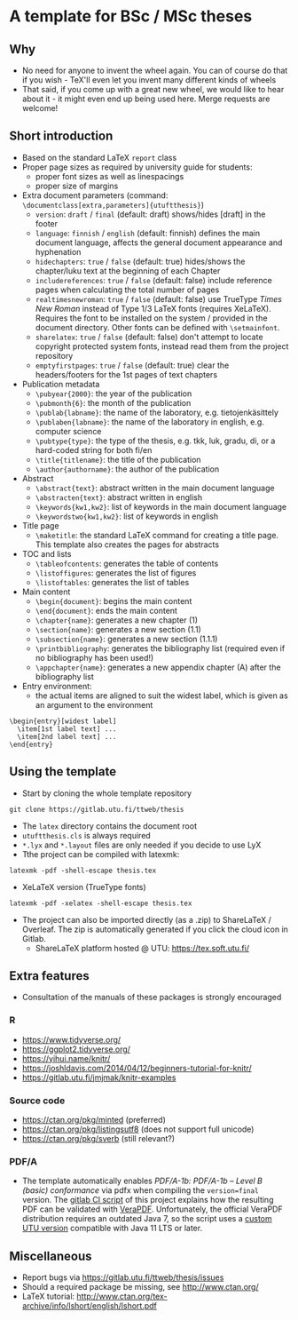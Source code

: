 # A template for BSc / MSc theses

## Why
- No need for anyone to invent the wheel again. You can of course do that
if you wish - TeX'll even let you invent many different kinds of wheels
- That said, if you come up with a great new wheel, we would like to hear about 
it - it might even end up being used here. Merge requests are welcome!

## Short introduction

- Based on the standard LaTeX `report` class
- Proper page sizes as required by university guide for students:
  - proper font sizes as well as linespacings
  - proper size of margins
- Extra document parameters (command: `\documentclass[extra,parameters]{utuftthesis}`)
  - `version`: `draft` / `final` (default: draft) shows/hides [draft] in the footer
  - `language`: `finnish` / `english` (default: finnish) defines the main document
    language, affects the general document appearance and hyphenation
  - `hidechapters`: `true` / `false` (default: true) hides/shows the chapter/luku
    text at the beginning of each Chapter
  - `includereferences`: `true` / `false` (default: false) include reference
    pages when calculating the total number of pages
  - `realtimesnewroman`: `true` / `false` (default: false) use TrueType *Times New Roman*
    instead of Type 1/3 LaTeX fonts (requires XeLaTeX). Requires the font to be installed
    on the system / provided in the document directory. Other fonts can
    be defined with `\setmainfont`.
  - `sharelatex`: `true` / `false` (default: false) don't attempt to locate
    copyright protected system fonts, instead read them from the project
    repository
  - `emptyfirstpages`: `true` / `false` (default: true) clear the headers/footers
    for the 1st pages of text chapters
- Publication metadata
  - `\pubyear{2000}`: the year of the publication
  - `\pubmonth{6}`: the month of the publication
  - `\publab{labname}`: the name of the laboratory, e.g. tietojenkäsittely
  - `\publaben{labname}`: the name of the laboratory in english, e.g. computer science
  - `\pubtype{type}`: the type of the thesis, e.g. tkk, luk, gradu, di, or a hard-coded string for both fi/en
  - `\title{titlename}`: the title of the publication
  - `\author{authorname}`: the author of the publication
- Abstract
  - `\abstract{text}`: abstract written in the main document language
  - `\abstracten{text}`: abstract written in english
  - `\keywords{kw1,kw2}`: list of keywords in the main document language
  - `\keywordstwo{kw1,kw2}`: list of keywords in english
- Title page
  - `\maketitle`: the standard LaTeX command for creating a title page. This template
    also creates the pages for abstracts
- TOC and lists
  - `\tableofcontents`: generates the table of contents
  - `\listoffigures`: generates the list of figures
  - `\listoftables`: generates the list of tables
- Main content
  - `\begin{document}`: begins the main content
  - `\end{document}`: ends the main content
  - `\chapter{name}`: generates a new chapter (1)
  - `\section{name}`: generates a new section (1.1)
  - `\subsection{name}`: generates a new section (1.1.1)
  - `\printbibliography`: generates the bibliography list
    (required even if no bibliography has been used!)
  - `\appchapter{name}`:  generates a new appendix chapter (A) after the bibliography list
- Entry environment:
  - the actual items are aligned to suit the widest label, which is
    given as an argument to the environment
```
\begin{entry}[widest label]
  \item[1st label text] ...
  \item[2nd label text] ...
\end{entry}
```

## Using the template

- Start by cloning the whole template repository
```
git clone https://gitlab.utu.fi/ttweb/thesis
```
- The `latex` directory contains the document root
- `utuftthesis.cls` is always required
- `*.lyx` and `*.layout` files are only needed if you decide to use LyX
- Tthe project can be compiled with latexmk:
```
latexmk -pdf -shell-escape thesis.tex
```
- XeLaTeX version (TrueType fonts)
```
latexmk -pdf -xelatex -shell-escape thesis.tex
```
- The project can also be imported directly (as a .zip) to ShareLaTeX / Overleaf.
  The zip is automatically generated if you click the cloud icon in Gitlab.
  * ShareLaTeX platform hosted @ UTU: https://tex.soft.utu.fi/


## Extra features
- Consultation of the manuals of these packages is strongly
encouraged 

### R

- https://www.tidyverse.org/
- https://ggplot2.tidyverse.org/
- https://yihui.name/knitr/
- https://joshldavis.com/2014/04/12/beginners-tutorial-for-knitr/
- https://gitlab.utu.fi/jmjmak/knitr-examples

### Source code

- https://ctan.org/pkg/minted (preferred)
- https://ctan.org/pkg/listingsutf8 (does not support full unicode)
- https://ctan.org/pkg/sverb (still relevant?)

### PDF/A

- The template automatically enables
  *PDF/A-1b: PDF/A-1b – Level B (basic) conformance* via pdfx when compiling
  the `version=final` version. The [gitlab CI script](https://gitlab.utu.fi/ttweb/thesis/blob/master/.gitlab-ci.yml) of this project explains
  how the resulting PDF can be validated with [VeraPDF](https://verapdf.org/).
  Unfortunately, the official VeraPDF distribution requires an outdated Java 7,
  so the script uses a [custom UTU version](https://gitlab.utu.fi/jmjmak/veraPDF-apps) compatible with Java 11 LTS or later.

## Miscellaneous
- Report bugs via https://gitlab.utu.fi/ttweb/thesis/issues
- Should a required package be missing, see http://www.ctan.org/ 
- LaTeX tutorial: http://www.ctan.org/tex-archive/info/lshort/english/lshort.pdf
